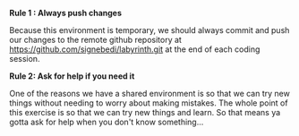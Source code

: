 **Rule 1 : Always push changes**

Because this environment is temporary, we should always commit and push our changes to the 
remote github repository at https://github.com/signebedi/labyrinth.git at the end of each
coding session.

**Rule 2: Ask for help if you need it**

One of the reasons we have a shared environment is so that we can try new things without
needing to worry about making mistakes. The whole point of this exercise is so that we 
can try new things and learn. So that means ya gotta ask for help when you don't know 
something...
